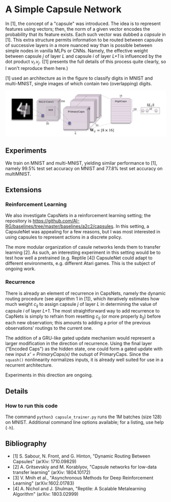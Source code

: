 # A Simple Capsule Network

In [1], the concept of a "capsule" was introduced. The idea is to represent features using vectors; then, the norm of a given vector encodes the probability that its feature exists. Each such vector was dubbed a *capsule* in [1]. This extra structure permits information to be routed between capsules of successive layers in a more nuanced way than is possible between simple nodes in vanilla MLPs or CNNs. Namely, the effective weight between capsule *j* of layer *L* and capsule *i* of layer *L+1* is influenced by the dot product *v<sub>i</sub>.v<sub>j</sub>*. ([1] presents the full details of this process quite clearly, so I won't reproduce them here.)

[1] used an architecture as in the figure to classify digits in MNIST and multi-MNIST, single images of which contain two (overlapping) digits.

<img src="https://github.com/AI-RG/baselines/blob/master/baselines/a2c2/capsule-policy-original.png" alt="orig-caps-policy" width="800px"/>

## Experiments

We train on MNIST and multi-MNIST, yielding similar performance to [1], namely 99.5% test set accuracy on MNIST and 77.8% test set accuracy on multiMNIST.

## Extensions

### Reinforcement Learning

We also investigate CapsNets in a reinforcement learning setting; the repository is https://github.com/AI-RG/baselines/tree/master/baselines/a2c2/capsules. In this setting, a CapsuleNet was appealing for a few reasons, but I was most interested in using capsules to represent actions in a discrete policy.

The more modular organization of casule networks lends them to transfer learning [2]. As such, an interesting experiment in this setting would be to test how well a pretrained (e.g. Reptile [4]) CapsuleNet could adapt to different environments, e.g. different Atari games. This is the subject of ongoing work. 

### Recurrence

There is already an element of recurrence in CapsNets, namely the dynamic routing procedure (see algorithm 1 in [1]), which iteratively estimates how much weight *c<sub>ij</sub>* to assign capsule *j* of layer *L* in determining the value of capsule *i* of layer *L+1*. The most straightforward way to add recurrence to CapNets is simply to refrain from resetting *c<sub>ij</sub>*  (or more properly *b<sub>ij</sub>*) before each new observation; this amounts to adding a prior of the previous observations' routings to the current one.

The addition of a GRU-like gated update mechanism would represent a larger modification in the direction of recurrence. Using the final layer ("Encoded Caps") as the hidden state, one could form a gated update with new input *x' = PrimaryCaps(x)* the outupt of PrimaryCaps. Since the `squash()` nonlinearity normalizes inputs, it is already well suited for use in a recurrent architecture.

Experiments in this direction are ongoing. 

## Details

### How to run this code

The command `python3 capsule_trainer.py` runs the 1M batches (size 128) on MNIST. Additional command line options available; for a listing, use help (`-h`).

## Bibliography

- [1] S. Sabour, N. Front, and G. Hinton, "Dynamic Routing Between Capsules" (arXiv: 1710.09829)
- [2] A. Gritsevskiy and M. Korablyov, "Capsule networks for low-data transfer learning" (arXiv: 1804.10172) 
- [3] V. Mnih et al., "Asynchronous Methods for Deep Reinforcement Learning" (arXiv:1602.01783)
- [4] A. Nichol and J. Shulman, "Reptile: A Scalable Metalearning Algorithm" (arXiv: 1803.02999)
